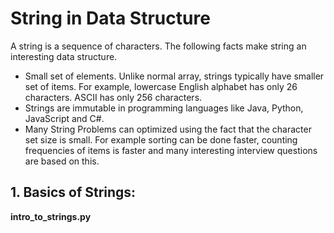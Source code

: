 # String in Data Structure

A string is a sequence of characters. The following facts make string an interesting data structure.

- Small set of elements. Unlike normal array, strings typically have smaller set of items. For example, lowercase English alphabet has only 26 characters. ASCII has only 256 characters.
- Strings are immutable in programming languages like Java, Python, JavaScript and C#.
- Many String Problems can optimized using the fact that the character set size is small. For example sorting can be done faster, counting frequencies of items is faster and many interesting interview questions are based on this.

## 1. Basics of Strings:

**intro_to_strings.py**